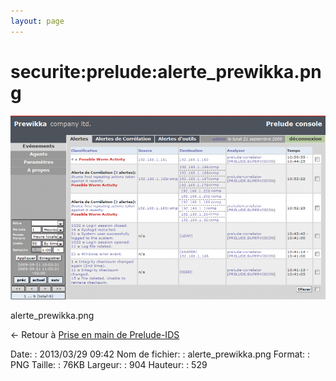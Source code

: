 ```yaml
---
layout: page
---
```


securite:prelude:alerte\_prewikka.png
=====================================

[![alerte\_prewikka.png](../../../assets/media/securite/prelude/alerte_prewikka.png@cache=&w=900&h=526 "alerte_prewikka.png")](../../../assets/media/securite/prelude/alerte_prewikka.png@cache= "Afficher le fichier original")

alerte\_prewikka.png

← Retour à [Prise en main de
Prelude-IDS](../../../securite/prelude/prelude-use.html "securite:prelude:prelude-use")

Date:
:   2013/03/29 09:42
Nom de fichier:
:   alerte\_prewikka.png
Format:
:   PNG
Taille:
:   76KB
Largeur:
:   904
Hauteur:
:   529

